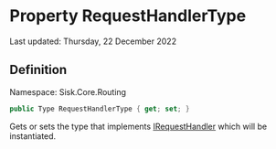 # Property RequestHandlerType
Last updated: Thursday, 22 December 2022

## Definition
Namespace: Sisk.Core.Routing

```csharp
public Type RequestHandlerType { get; set; }
```

Gets or sets the type that implements [IRequestHandler](/spec/Sisk/Core/Routing/Handlers/IRequestHandler) which will be instantiated.

